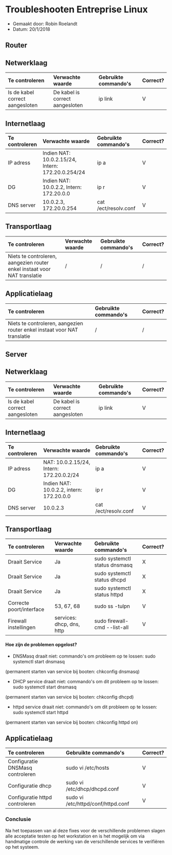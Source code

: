 # Troubleshooten Entreprise Linux

- Gemaakt door: Robin Roelandt
- Datum: 20/1/2018

## Router

## Netwerklaag

|Te controleren                 |Verwachte waarde               |Gebruikte commando's|Correct?|
| :---                          | :---                          |:---                |:---    |
|Is de kabel correct aangesloten|De kabel is correct aangesloten|ip link             |   V    |


## Internetlaag

|Te controleren|Verwachte waarde                                   |Gebruikte commando's|Correct?|
| :---         | :---                                              | :---               | :---   |
|IP adress     |Indien NAT: 10.0.2.15/24, Intern: 172.20.0.254/24  |ip a                |   V    |
|DG            |Indien NAT: 10.0.2.2, Intern: 172.20.0.0           |ip r                |   V    |
|DNS server    |10.0.2.3, 172.20.0.254                             |cat /ect/resolv.conf|   V    |


## Transportlaag
|Te controleren                 |Verwachte waarde          |Gebruikte commando's          |Correct?|
| :---                          | :---                     | :---                         | :---   |
|Niets te controleren, aangezien router enkel instaat voor NAT translatie| / | / | / |


## Applicatielaag

|Te controleren                         |Gebruikte commando's                                   |Correct?|
| :---                                  | :---                                                    |:---|
|Niets te controleren, aangezien router enkel instaat voor NAT translatie| / | / |


## Server

## Netwerklaag

|Te controleren                 |Verwachte waarde               |Gebruikte commando's|Correct?|
| :---                          | :---                          |:---                |:---    |
|Is de kabel correct aangesloten|De kabel is correct aangesloten|ip link             |   V    |


## Internetlaag

|Te controleren|Verwachte waarde                                   |Gebruikte commando's|Correct?|
| :---         | :---                                              | :---               | :---   |
|IP adress     |NAT: 10.0.2.15/24, Intern: 172.20.0.2/24           |ip a                |   V    |
|DG            |Indien NAT: 10.0.2.2, intern: 172.20.0.0           |ip r                |   V    |
|DNS server    |10.0.2.3                                           |cat /ect/resolv.conf|   V    |

## Transportlaag
|Te controleren                 |Verwachte waarde          |Gebruikte commando's          |Correct?|
| :---                          | :---                     | :---                         | :---   |
|Draait Service                 |Ja                        |sudo systemctl status dnsmasq |   X    |
|Draait Service                 |Ja                        |sudo systemctl status dhcpd   |   X    |
|Draait Service                 |Ja                        |sudo systemctl status httpd   |   X    |
|Correcte poort/interface       |53, 67, 68                |sudo ss -tulpn                |   V    |
|Firewall instellingen          |services: dhcp, dns, http |sudo firewall-cmd --list-all  |   V    |

#### Hoe zijn de problemen opgelost?

- DNSMasq draait niet:
commando's om probleem op te lossen:
sudo systemctl start dnsmasq

(permanent starten van service bij booten: chkconfig dnsmasq)

- DHCP service draait niet:
commando's om dit probleem op te lossen:
sudo systemctl start dnsmasq

(permanent starten van service bij booten: chkconfig dhcpd)

- httpd service draait niet:
commando's om dit probleem op te lossen:
sudo systemctl start httpd

(permanent starten van service bij booten: chkconfig httpd on)

## Applicatielaag

|Te controleren                         |Gebruikte commando's                |Correct?|
| :---                                  | :---                               |:---    |
|Configuratie DNSMasq controleren       |sudo vi /etc/hosts                  |   V    |
|Configuratie dhcp                      |sudo vi /etc/dhcp/dhcpd.conf        |   V    |
|Configuratie httpd controleren         |sudo vi /etc/httpd/conf/httpd.conf  |   V    |

### Conclusie

Na het toepassen van al deze fixes voor de verschillende problemen slagen alle acceptatie testen op het workstation en is het mogelijk om via handmatige controle de werking van de verschillende services te verifiëren op het systeem.
